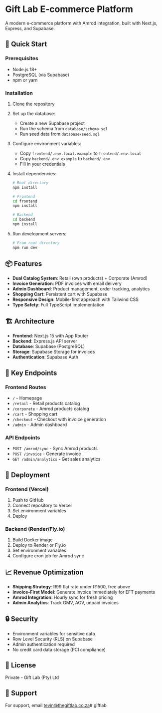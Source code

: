 # Gift Lab E-commerce Platform

A modern e-commerce platform with Amrod integration, built with Next.js, Express, and Supabase.

## 🚀 Quick Start

### Prerequisites
- Node.js 18+
- PostgreSQL (via Supabase)
- npm or yarn

### Installation

1. Clone the repository
2. Set up the database:
   - Create a new Supabase project
   - Run the schema from `database/schema.sql`
   - Run seed data from `database/seed.sql`

3. Configure environment variables:
   - Copy `frontend/.env.local.example` to `frontend/.env.local`
   - Copy `backend/.env.example` to `backend/.env`
   - Fill in your credentials

4. Install dependencies:
   ```bash
   # Root directory
   npm install

   # Frontend
   cd frontend
   npm install

   # Backend
   cd backend
   npm install
   ```

5. Run development servers:
   ```bash
   # From root directory
   npm run dev
   ```

## 📦 Features

- **Dual Catalog System**: Retail (own products) + Corporate (Amrod)
- **Invoice Generation**: PDF invoices with email delivery
- **Admin Dashboard**: Product management, order tracking, analytics
- **Shopping Cart**: Persistent cart with Supabase
- **Responsive Design**: Mobile-first approach with Tailwind CSS
- **Type Safety**: Full TypeScript implementation

## 🏗️ Architecture

- **Frontend**: Next.js 15 with App Router
- **Backend**: Express.js API server
- **Database**: Supabase (PostgreSQL)
- **Storage**: Supabase Storage for invoices
- **Authentication**: Supabase Auth

## 📱 Key Endpoints

### Frontend Routes
- `/` - Homepage
- `/retail` - Retail products catalog
- `/corporate` - Amrod products catalog
- `/cart` - Shopping cart
- `/checkout` - Checkout with invoice generation
- `/admin` - Admin dashboard

### API Endpoints
- `POST /amrod/sync` - Sync Amrod products
- `POST /invoice` - Generate invoice
- `GET /admin/analytics` - Get sales analytics

## 🚀 Deployment

### Frontend (Vercel)
1. Push to GitHub
2. Connect repository to Vercel
3. Set environment variables
4. Deploy

### Backend (Render/Fly.io)
1. Build Docker image
2. Deploy to Render or Fly.io
3. Set environment variables
4. Configure cron job for Amrod sync

## 📈 Revenue Optimization

- **Shipping Strategy**: R99 flat rate under R1500, free above
- **Invoice-First Model**: Generate invoice immediately for EFT payments
- **Amrod Integration**: Hourly sync for fresh pricing
- **Admin Analytics**: Track GMV, AOV, unpaid invoices

## 🔒 Security

- Environment variables for sensitive data
- Row Level Security (RLS) on Supabase
- Admin authentication required
- No credit card data storage (PCI compliance)

## 📝 License

Private - Gift Lab (Pty) Ltd

## 🤝 Support

For support, email tevin@thegiftlab.co.za#   g i f t l a b  
 